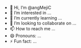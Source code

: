 - 👋 Hi, I’m @angMejiC
- 👀 I’m interested in ...
- 🌱 I’m currently learning ...
- 💞️ I’m looking to collaborate on ...
- 📫 How to reach me ...
- 😄 Pronouns: ...
- ⚡ Fun fact: ...

<!---
angMejiC/angMejiC is a ✨ special ✨ repository because its `README.md` (this file) appears on your GitHub profile.
You can click the Preview link to take a look at your changes.
--->
